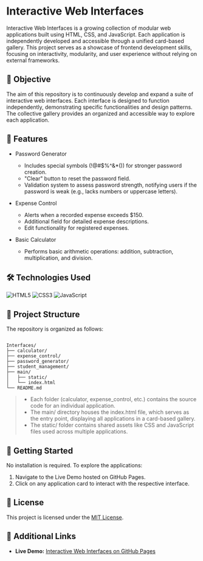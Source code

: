 # Interactive Web Interfaces

Interactive Web Interfaces is a growing collection of modular web applications built using HTML, CSS, and JavaScript. Each application is independently developed and accessible through a unified card-based gallery. This project serves as a showcase of frontend development skills, focusing on interactivity, modularity, and user experience without relying on external frameworks.

## 🎯 Objective

The aim of this repository is to continuously develop and expand a suite of interactive web interfaces. Each interface is designed to function independently, demonstrating specific functionalities and design patterns. The collective gallery provides an organized and accessible way to explore each application.

## 🧩 Features
- Password Generator
  - Includes special symbols (!@#$%^&\*()) for stronger password creation.
  - "Clear" button to reset the password field.
  - Validation system to assess password strength, notifying users if the password is weak (e.g., lacks numbers or uppercase letters).

- Expense Control
  - Alerts when a recorded expense exceeds $150.
  - Additional field for detailed expense descriptions.
  - Edit functionality for registered expenses.

- Basic Calculator
  - Performs basic arithmetic operations: addition, subtraction, multiplication, and division.

## 🛠️ Technologies Used

![HTML5](https://img.shields.io/badge/HTML5-E34F26?style=for-the-badge&logo=html5&logoColor=white)
![CSS3](https://img.shields.io/badge/CSS3-1572B6?style=for-the-badge&logo=css3&logoColor=white)
![JavaScript](https://img.shields.io/badge/JavaScript-F7DF1E?style=for-the-badge&logo=javascript&logoColor=black)

## 📁 Project Structure

The repository is organized as follows:

```text

Interfaces/
├── calculator/
├── expense_control/
├── password_generator/
├── student_management/
├── main/
│   ├── static/
│   └── index.html
└── README.md

```

> - Each folder (calculator, expense_control, etc.) contains the source code for an individual application.
> - The main/ directory houses the index.html file, which serves as the entry point, displaying all applications in a card-based gallery.
> - The static/ folder contains shared assets like CSS and JavaScript files used across multiple applications.

## 🚀 Getting Started

No installation is required. To explore the applications:
  1. Navigate to the Live Demo hosted on GitHub Pages.
  2. Click on any application card to interact with the respective interface.

## 📝 License

This project is licensed under the [MIT License](./LICENSE).

## 🔗 Additional Links
- **Live Demo:** [Interactive Web Interfaces on GitHub Pages](https://anthonybanion.github.io/Interfaces/)

